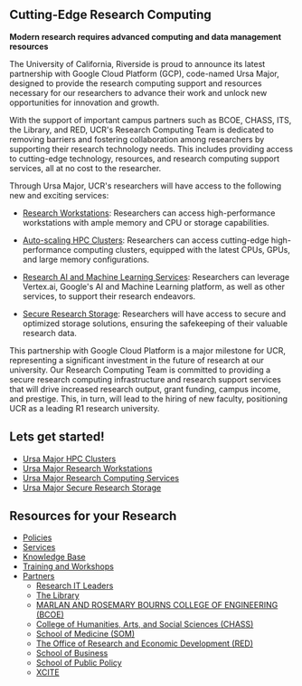 ## Cutting-Edge Research Computing ##

**Modern research requires advanced computing and data management resources** 

The University of California, Riverside is proud to announce its latest partnership with Google Cloud Platform (GCP), code-named Ursa Major, designed to provide the research computing support and resources necessary for our researchers to advance their work and unlock new opportunities for innovation and growth.

With the support of important campus partners such as BCOE, CHASS, ITS, the Library, and RED, UCR's Research Computing Team is dedicated to removing barriers and fostering collaboration among researchers by supporting their research technology needs. This includes providing access to cutting-edge technology, resources, and research computing support services, all at no cost to the researcher.

Through Ursa Major, UCR's researchers will have access to the following new and exciting services:

* [Research Workstations](Knowledge_Base/Ursa_Major_Research_Workstations.md): Researchers can access high-performance workstations with ample memory and CPU or storage capabilities.

* [Auto-scaling HPC Clusters](Knowledge_Base/Ursa_Major_HPC_Clusters.md): Researchers can access cutting-edge high-performance computing clusters, equipped with the latest CPUs, GPUs, and large memory configurations.

* [Research AI and Machine Learning Services](Knowledge_Base/Research_Computing_Services.md): Researchers can leverage Vertex.ai, Google's AI and Machine Learning platform, as well as other services, to support their research endeavors.

* [Secure Research Storage](Knowledge_Base/Ursa_Major_Research_Storage.md): Researchers will have access to secure and optimized storage solutions, ensuring the safekeeping of their valuable research data.

This partnership with Google Cloud Platform is a major milestone for UCR, representing a significant investment in the future of research at our university. Our Research Computing Team is committed to providing a secure research computing infrastructure and research support services that will drive increased research output, grant funding, campus income, and prestige. This, in turn, will lead to the hiring of new faculty, positioning UCR as a leading R1 research university.

## Lets get started! ##

* [Ursa Major HPC Clusters](Knowledge_Base/Ursa_Major_HPC_Clusters.md)
* [Ursa Major Research Workstations](Knowledge_Base/Ursa_Major_Research_Workstations.md)
* [Ursa Major Research Computing Services](Knowledge_Base/Research_Computing_Services.md)
* [Ursa Major Secure Research Storage](Knowledge_Base/Ursa_Major_Research_Storage.md)

## Resources for your Research ##

* [Policies](Knowledge_Base/Ursa_Major_Policy.md)
* [Services](Knowledge_Base/README.md#Services)
* [Knowledge Base](Knowledge_Base)
* [Training and Workshops](Knowledge_Base/README.md#Training_and_Workshops)
* [Partners]()
    * [Research IT Leaders](Knowledge_Base/Research_IT_Leaders)
    * [The Library](https://library.ucr.edu/)
    * [MARLAN AND ROSEMARY BOURNS COLLEGE OF ENGINEERING (BCOE)](https://www.engr.ucr.edu/)
    * [College of Humanities, Arts, and Social Sciences (CHASS)](https://chass.ucr.edu/)
    * [School of Medicine (SOM)](https://medschool.ucr.edu/)
    * [The Office of Research and Economic Development (RED)](https://research.ucr.edu/)
    * [School of Business](https://business.ucr.edu/)
    * [School of Public Policy](https://spp.ucr.edu/)
    * [XCITE](https://xcite.ucr.edu/)
